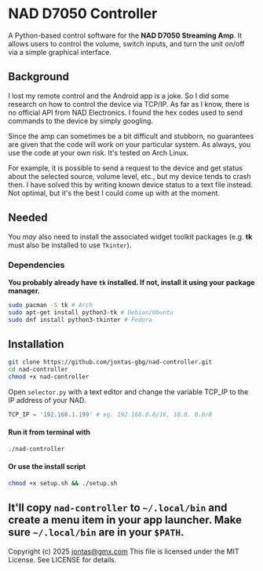 # NAD D7050 Controller
A Python-based control software for the **NAD D7050 Streaming Amp**. It allows users to control the volume, switch inputs, and turn the unit on/off via a simple graphical interface.

## Background
I lost my remote control and the Android app is a joke. So I did some research on how to control the device via TCP/IP. As far as I know, there is no official API from NAD Electronics. I found the hex codes used to send commands to the device by simply googling. 

Since the amp can sometimes be a bit difficult and stubborn, no guarantees are given that the code will work on your particular system. As always, you use the code at your own risk. It's tested on Arch Linux.

For example, it is possible to send a request to the device and get status about the selected source, volume level, etc., but my device tends to crash then. I have solved this by writing known device status to a text file instead. Not optimal, but it's the best I could come up with at the moment.

## Needed
You _may_ also need to install the associated widget toolkit packages (e.g. **tk** must also be installed to use `Tkinter`).

### Dependencies
**You probably already have `tk` installed. If not, install it using your package manager.**
```sh
sudo pacman -S tk # Arch
sudo apt-get install python3-tk # Debian/Ubuntu
sudo dnf install python3-tkinter # Fedora
```

## Installation
```sh
git clone https://github.com/jontas-gbg/nad-controller.git
cd nad-controller
chmod +x nad-controller
```
Open `selector.py` with a text editor and change the variable TCP_IP to the IP address of your NAD.
```py
TCP_IP = '192.168.1.199' # eg. 192.168.0.0/16, 10.0. 0.0/8
```
#### Run it from terminal with
```sh
./nad-controller
```
#### Or use the install script
```sh
chmod +x setup.sh && ./setup.sh
```
It'll copy `nad-controller` to `~/.local/bin` and create a menu item in your app launcher.
Make sure `~/.local/bin` are in your `$PATH`.
---
Copyright (c) 2025 jontas@gmx.com
This file is licensed under the MIT License. See LICENSE for details.
